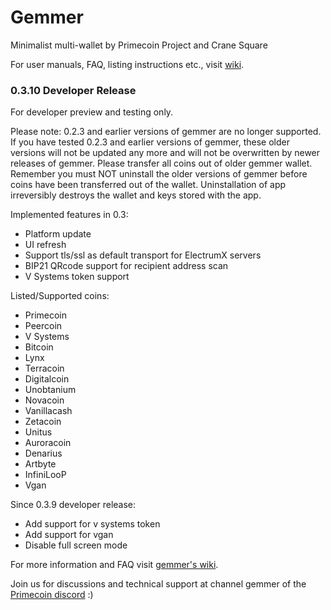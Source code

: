 # Gemmer
Minimalist multi-wallet by Primecoin Project and Crane Square

For user manuals, FAQ, listing instructions etc., visit [wiki](https://github.com/primecoin/gemmer/wiki).

### 0.3.10 Developer Release

For developer preview and testing only.

Please note: 0.2.3 and earlier versions of gemmer are no longer supported.
If you have tested 0.2.3 and earlier versions of gemmer, these older
versions will not be updated any more and will not be overwritten by newer
releases of gemmer. Please transfer all coins out of older gemmer wallet.
Remember you must NOT uninstall the older versions of gemmer before coins
have been transferred out of the wallet. Uninstallation of app irreversibly
destroys the wallet and keys stored with the app.

Implemented features in 0.3:

* Platform update
* UI refresh
* Support tls/ssl as default transport for ElectrumX servers
* BIP21 QRcode support for recipient address scan
* V Systems token support

Listed/Supported coins:

* Primecoin
* Peercoin
* V Systems
* Bitcoin
* Lynx
* Terracoin
* Digitalcoin
* Unobtanium
* Novacoin
* Vanillacash
* Zetacoin
* Unitus
* Auroracoin
* Denarius
* Artbyte
* InfiniLooP
* Vgan

Since 0.3.9 developer release:

* Add support for v systems token
* Add support for vgan
* Disable full screen mode

For more information and FAQ visit [gemmer's wiki](https://github.com/primecoin/gemmer/wiki).

Join us for discussions and technical support at channel gemmer of the [Primecoin discord](https://discord.gg/g9mctgx) :)
